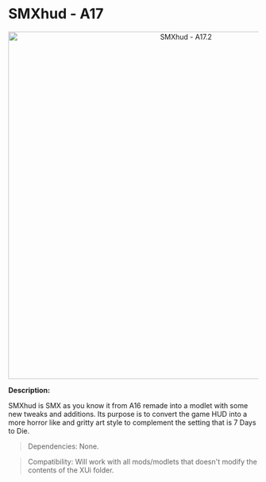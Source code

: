 # SMXhud - A17

<p align="center">
  <img src="https://i.imgur.com/yQYm5gK.jpg" width="700" title="SMXhud - A17.2">
</p>

**Description:**

SMXhud is SMX as you know it from A16 remade into a modlet with some new tweaks and additions. Its purpose is to convert the game HUD into a more horror like and gritty art style to complement the setting that is 7 Days to Die.


> Dependencies: None.

> Compatibility: Will work with all mods/modlets that doesn't modify the contents of the XUi folder.
